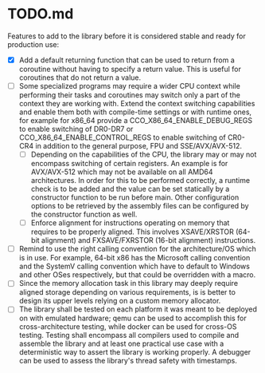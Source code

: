TODO.md
=======

Features to add to the library before it is considered stable and ready for production use:

 - [x] Add a default returning function that can be used to return from a coroutine without having to specify a return value. This is useful for coroutines that do not return a value.
 - [ ] Some specialized programs may require a wider CPU context while performing their tasks and coroutines may switch only a part of the context they are working with. Extend the context switching capabilities and enable them both with compile-time settings or with runtime ones, for example for x86_64 provide a CCO_X86_64_ENABLE_DEBUG_REGS to enable switching of DR0-DR7 or CCO_X86_64_ENABLE_CONTROL_REGS to enable switching of CR0-CR4 in addition to the general purpose, FPU and SSE/AVX/AVX-512.
    - [ ] Depending on the capabilities of the CPU, the library may or may not encompass switching of certain registers. An example is for AVX/AVX-512 which may not be available on all AMD64 architectures. In order for this to be performed correctly, a runtime check is to be added and the value can be set statically by a constructor function to be run before main. Other configuration options to be retrieved by the assembly files can be configured by the constructor function as well.
    - [ ] Enforce alignment for instructions operating on memory that requires to be properly aligned. This involves XSAVE/XRSTOR (64-bit alignment) and FXSAVE/FXRSTOR (16-bit alignment) instructions.
 - [ ] Remind to use the right calling convention for the architecture/OS which is in use. For example, 64-bit x86 has the Microsoft calling convention and the SystemV calling convention which have to default to Windows and other OSes respectively, but that could be overridden with a macro.
 - [ ] Since the memory allocation task in this library may deeply require aligned storage depending on various requirements, is is better to design its upper levels relying on a custom memory allocator.
 - [ ] The library shall be tested on each platform it was meant to be deployed on with emulated hardware; qemu can be used to accomplish this for cross-architecture testing, while docker can be used for cross-OS testing. Testing shall encompass all compilers used to compile and assemble the library and at least one practical use case with a deterministic way to assert the library is working properly. A debugger can be used to assess the library's thread safety with timestamps.
